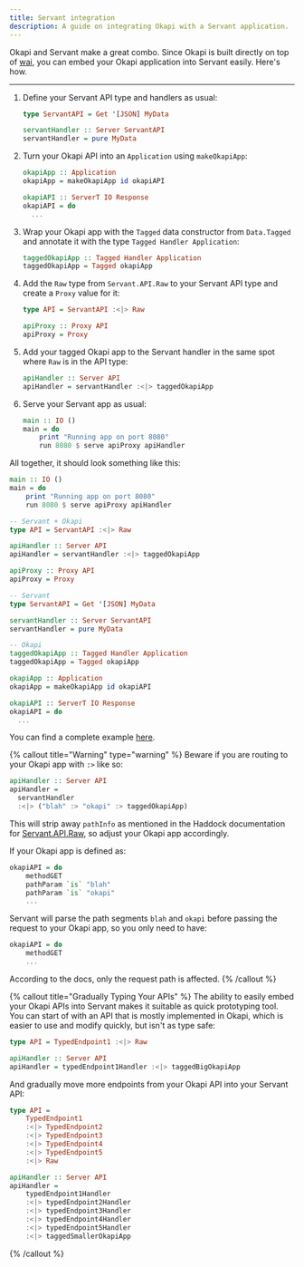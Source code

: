 ```yaml
---
title: Servant integration
description: A guide on integrating Okapi with a Servant application.
---
```


Okapi and Servant make a great combo. Since Okapi is built directly on top of [wai](https://hackage.haskell.org/package/wai),
you can embed your Okapi application into Servant easily. Here's how.

---

1. Define your Servant API type and handlers as usual:

    ```haskell
    type ServantAPI = Get '[JSON] MyData

    servantHandler :: Server ServantAPI
    servantHandler = pure MyData
    ```

2. Turn your Okapi API into an `Application` using `makeOkapiApp`:

    ```haskell
    okapiApp :: Application
    okapiApp = makeOkapiApp id okapiAPI

    okapiAPI :: ServerT IO Response
    okapiAPI = do
      ...
    ```

3. Wrap your Okapi app with the `Tagged` data constructor from `Data.Tagged` and annotate it with the type `Tagged Handler Application`:

    ```haskell
    taggedOkapiApp :: Tagged Handler Application
    taggedOkapiApp = Tagged okapiApp
    ```

4. Add the `Raw` type from `Servant.API.Raw` to your Servant API type and create a `Proxy` value for it:

    ```haskell
    type API = ServantAPI :<|> Raw

    apiProxy :: Proxy API
    apiProxy = Proxy
    ```

5. Add your tagged Okapi app to the Servant handler in the same spot where `Raw` is in the API type:

    ```haskell
    apiHandler :: Server API
    apiHandler = servantHandler :<|> taggedOkapiApp
    ```

6. Serve your Servant app as usual:

    ```haskell
    main :: IO ()
    main = do
        print "Running app on port 8080"
        run 8080 $ serve apiProxy apiHandler
    ```

All together, it should look something like this:

```haskell
main :: IO ()
main = do
    print "Running app on port 8080"
    run 8080 $ serve apiProxy apiHandler

-- Servant + Okapi
type API = ServantAPI :<|> Raw

apiHandler :: Server API
apiHandler = servantHandler :<|> taggedOkapiApp

apiProxy :: Proxy API
apiProxy = Proxy

-- Servant
type ServantAPI = Get '[JSON] MyData

servantHandler :: Server ServantAPI
servantHandler = pure MyData

-- Okapi
taggedOkapiApp :: Tagged Handler Application
taggedOkapiApp = Tagged okapiApp

okapiApp :: Application
okapiApp = makeOkapiApp id okapiAPI

okapiAPI :: ServerT IO Response
okapiAPI = do
  ...
```

You can find a complete example [here](https://github.com/monadicsystems/okapi/tree/main/examples/servant).

{% callout title="Warning" type="warning" %}
  Beware if you are routing to your Okapi app with `:>` like so:

  ```haskell
  apiHandler :: Server API
  apiHandler =
    servantHandler
    :<|> ("blah" :> "okapi" :> taggedOkapiApp)
  ```

  This will strip away `pathInfo` as mentioned in the Haddock documentation for [Servant.API.Raw](https://hackage.haskell.org/package/servant-0.19/docs/Servant-API-Raw.html),
  so adjust your Okapi app accordingly.

  If your Okapi app is defined as:

  ```haskell
  okapiAPI = do
      methodGET
      pathParam `is` "blah"
      pathParam `is` "okapi"
      ...
  ```

  Servant will parse the path segments `blah` and `okapi` before passing the request to your Okapi app,
  so you only need to have:

  ```haskell
  okapiAPI = do
      methodGET
      ...
  ```
  
  According to the docs, only the request path is affected.
{% /callout %}

{% callout title="Gradually Typing Your APIs" %}
  The ability to easily embed your Okapi APIs into Servant makes it suitable as quick prototyping tool.
  You can start of with an API that is mostly implemented in Okapi, which is easier to use and modify quickly, but isn't as type safe:

  ```haskell
  type API = TypedEndpoint1 :<|> Raw

  apiHandler :: Server API
  apiHandler = typedEndpoint1Handler :<|> taggedBigOkapiApp
  ```

  And gradually move more endpoints from your Okapi API into your Servant API:

  ```haskell
  type API =
      TypedEndpoint1
      :<|> TypedEndpoint2
      :<|> TypedEndpoint3
      :<|> TypedEndpoint4
      :<|> TypedEndpoint5
      :<|> Raw

  apiHandler :: Server API
  apiHandler =
      typedEndpoint1Handler
      :<|> typedEndpoint2Handler
      :<|> typedEndpoint3Handler
      :<|> typedEndpoint4Handler
      :<|> typedEndpoint5Handler
      :<|> taggedSmallerOkapiApp
  ```
{% /callout %}

